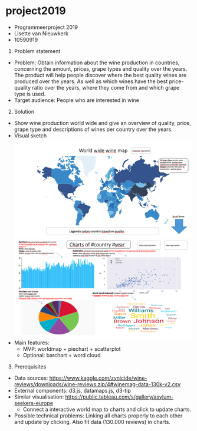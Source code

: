 # project2019
* Programmeerproject 2019
* Lisette van Nieuwkerk
* 10590919

1. Problem statement
  * Problem: Obtain information about the wine production in countries, concerning the amount, prices, grape types and quality over the years. The product will help people discover where the best quality wines are produced over the years. As well as which wines have the best price-quality ratio over the years, where they come from and which grape type is used.
  * Target audience: People who are interested in wine

2. Solution
  * Show wine production world wide and give an overview of quality, price, grape type and descriptions of wines per country over the years.
  * Visual sketch
  ![Image 1](visual_sketches/part_1.png)
  ![Image 2](visual_sketches/part_2.png)
  * Main features:
    * MVP: worldmap + piechart + scatterplot
    * Optional: barchart + word cloud

3. Prerequisites
  * Data sources: https://www.kaggle.com/zynicide/wine-reviews/downloads/wine-reviews.zip/4#winemag-data-130k-v2.csv
  * External components: d3.js, datamaps.js, d3-tip
  * Similar visualisation: https://public.tableau.com/s/gallery/asylum-seekers-europe
      * Connect a interactive world map to charts and click to update charts.
  * Possible technical problems: Linking all charts properly to each other and update by clicking. Also fit data (130.000 reviews) in charts.

